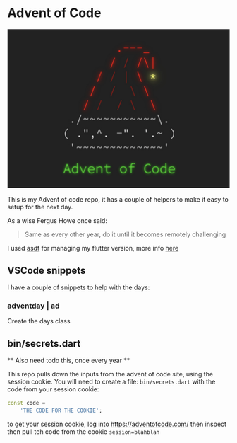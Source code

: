 # Advent of Code

![advent of code](adventofcode.png)


This is my Advent of code repo, it has a couple of helpers to make it easy to setup for the next day. 

As a wise Fergus Howe once said:
> Same as every other year, do it until it becomes remotely challenging

I used [asdf](https://asdf-vm.com/) for managing my flutter version, more info [here](https://www.iainsmith.me/blog/future-proof-your-flutter-env)

## VSCode snippets

I have a couple of snippets to help with the days:

### adventday | ad
Create the days class


## bin/secrets.dart

** Also need todo this, once every year **

This repo pulls down the inputs from the advent of code site, using the session cookie. You will need to create a file: `bin/secrets.dart` with the code from your session cookie:

``` dart
const code =
    'THE CODE FOR THE COOKIE';
```

to get your session cookie, log into https://adventofcode.com/ then inspect then pull teh code from the cookie `session=blahblah`
